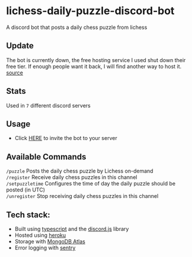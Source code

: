 # lichess-daily-puzzle-discord-bot

A discord bot that posts a daily chess puzzle from lichess

## Update
The bot is currently down, the free hosting service I used shut down their free tier. If enough people want it back, I will find another way to host it.
[source](https://help.heroku.com/RSBRUH58/removal-of-heroku-free-product-plans-faq)

## Stats
Used in `7` different discord servers

## Usage
* Click [HERE](https://discord.com/oauth2/authorize?client_id=959385106991157278&permissions=18432&scope=applications.commands%20bot) to invite the bot to your server

## Available Commands  
`/puzzle` Posts the daily chess puzzle by Lichess on-demand  
`/register` Receive daily chess puzzles in this channel  
`/setpuzzletime` Configures the time of day the daily puzzle should be posted (in UTC)  
`/unregister` Stop receiving daily chess puzzles in this channel  

## Tech stack: 

* Built using [typescript](https://www.typescriptlang.org) and the [discord.js](https://discord.js.org/#/) library
* Hosted using [heroku](https://www.heroku.com/)
* Storage with [MongoDB Atlas](https://www.mongodb.com/atlas)
* Error logging with [sentry](https://sentry.io/organizations/derzan/issues/?project=6307741)
